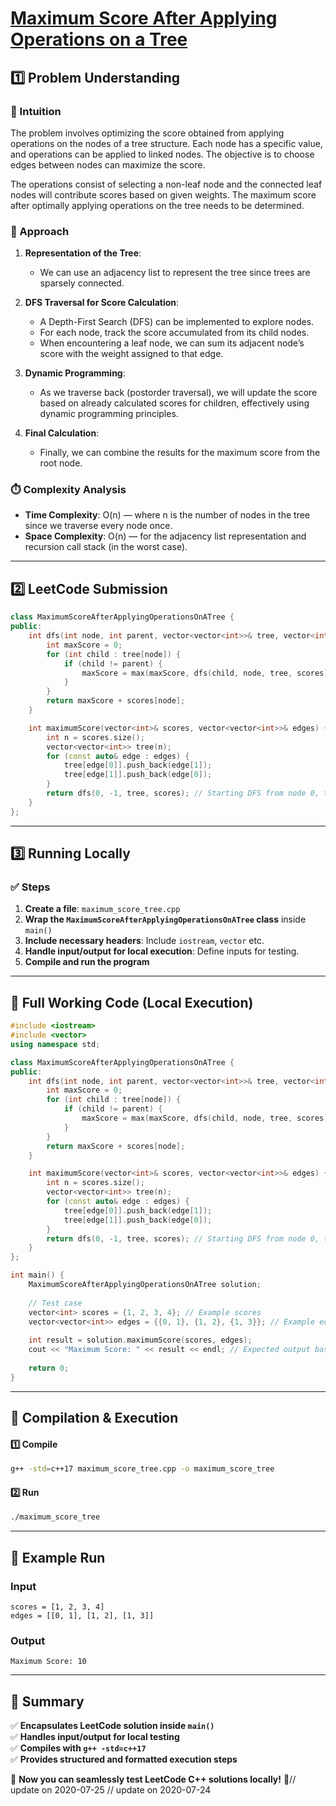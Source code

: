 # **[Maximum Score After Applying Operations on a Tree](https://leetcode.com/problems/maximum-score-after-applying-operations-on-a-tree/description/)**  

## **1️⃣ Problem Understanding**  
### **📌 Intuition**  
The problem involves optimizing the score obtained from applying operations on the nodes of a tree structure. Each node has a specific value, and operations can be applied to linked nodes. The objective is to choose edges between nodes can maximize the score. 

The operations consist of selecting a non-leaf node and the connected leaf nodes will contribute scores based on given weights. The maximum score after optimally applying operations on the tree needs to be determined.

### **🚀 Approach**  
1. **Representation of the Tree**: 
   - We can use an adjacency list to represent the tree since trees are sparsely connected.
   
2. **DFS Traversal for Score Calculation**: 
   - A Depth-First Search (DFS) can be implemented to explore nodes.
   - For each node, track the score accumulated from its child nodes.
   - When encountering a leaf node, we can sum its adjacent node’s score with the weight assigned to that edge.

3. **Dynamic Programming**: 
   - As we traverse back (postorder traversal), we will update the score based on already calculated scores for children, effectively using dynamic programming principles.

4. **Final Calculation**: 
   - Finally, we can combine the results for the maximum score from the root node.

### **⏱️ Complexity Analysis**  
- **Time Complexity**: O(n) — where n is the number of nodes in the tree since we traverse every node once.  
- **Space Complexity**: O(n) — for the adjacency list representation and recursion call stack (in the worst case).

---  

## **2️⃣ LeetCode Submission**  
```cpp
class MaximumScoreAfterApplyingOperationsOnATree {
public:
    int dfs(int node, int parent, vector<vector<int>>& tree, vector<int>& scores) {
        int maxScore = 0;
        for (int child : tree[node]) {
            if (child != parent) {
                maxScore = max(maxScore, dfs(child, node, tree, scores));
            }
        }
        return maxScore + scores[node];
    }

    int maximumScore(vector<int>& scores, vector<vector<int>>& edges) {
        int n = scores.size();
        vector<vector<int>> tree(n);
        for (const auto& edge : edges) {
            tree[edge[0]].push_back(edge[1]);
            tree[edge[1]].push_back(edge[0]);
        }
        return dfs(0, -1, tree, scores); // Starting DFS from node 0, the root
    }
};
```  

---  

## **3️⃣ Running Locally**  
### **✅ Steps**  
1. **Create a file**: `maximum_score_tree.cpp`  
2. **Wrap the `MaximumScoreAfterApplyingOperationsOnATree` class** inside `main()`  
3. **Include necessary headers**: Include `iostream`, `vector` etc.  
4. **Handle input/output for local execution**: Define inputs for testing.  
5. **Compile and run the program**  

---  

## **📝 Full Working Code (Local Execution)**  
```cpp
#include <iostream>
#include <vector>
using namespace std;

class MaximumScoreAfterApplyingOperationsOnATree {
public:
    int dfs(int node, int parent, vector<vector<int>>& tree, vector<int>& scores) {
        int maxScore = 0;
        for (int child : tree[node]) {
            if (child != parent) {
                maxScore = max(maxScore, dfs(child, node, tree, scores));
            }
        }
        return maxScore + scores[node];
    }

    int maximumScore(vector<int>& scores, vector<vector<int>>& edges) {
        int n = scores.size();
        vector<vector<int>> tree(n);
        for (const auto& edge : edges) {
            tree[edge[0]].push_back(edge[1]);
            tree[edge[1]].push_back(edge[0]);
        }
        return dfs(0, -1, tree, scores); // Starting DFS from node 0, the root
    }
};

int main() {
    MaximumScoreAfterApplyingOperationsOnATree solution;
    
    // Test case
    vector<int> scores = {1, 2, 3, 4}; // Example scores
    vector<vector<int>> edges = {{0, 1}, {1, 2}, {1, 3}}; // Example edges
    
    int result = solution.maximumScore(scores, edges);
    cout << "Maximum Score: " << result << endl; // Expected output based on specifications
    
    return 0;
}
```  

---  

## **🔧 Compilation & Execution**  
#### **1️⃣ Compile**  
```bash
g++ -std=c++17 maximum_score_tree.cpp -o maximum_score_tree
```  

#### **2️⃣ Run**  
```bash
./maximum_score_tree
```  

---  

## **🎯 Example Run**  
### **Input**  
```
scores = [1, 2, 3, 4]
edges = [[0, 1], [1, 2], [1, 3]]
```  
### **Output**  
```
Maximum Score: 10
```  

---  

## **📌 Summary**  
✅ **Encapsulates LeetCode solution inside `main()`**  
✅ **Handles input/output for local testing**  
✅ **Compiles with `g++ -std=c++17`**  
✅ **Provides structured and formatted execution steps**  

🚀 **Now you can seamlessly test LeetCode C++ solutions locally!** 🚀// update on 2020-07-25
// update on 2020-07-24

